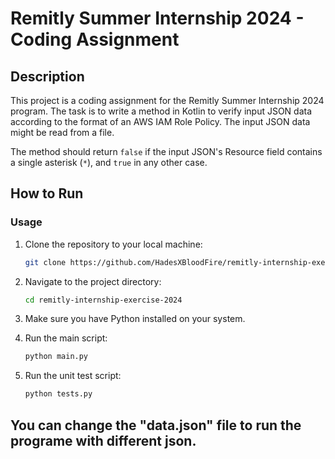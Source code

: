 # Remitly Summer Internship 2024 - Coding Assignment

## Description

This project is a coding assignment for the Remitly Summer Internship 2024 program. The task is to write a method in Kotlin to verify input JSON data according to the format of an AWS IAM Role Policy. The input JSON data might be read from a file.

The method should return `false` if the input JSON's Resource field contains a single asterisk (`*`), and `true` in any other case.

## How to Run

### Usage

1. Clone the repository to your local machine:
   ```bash
   git clone https://github.com/HadesXBloodFire/remitly-internship-exercise-2024
   ```
2. Navigate to the project directory:
   ```bash
   cd remitly-internship-exercise-2024
   ```
3. Make sure you have Python installed on your system.
4. Run the main script:

    ```bash
    python main.py
    ```
5. Run the unit test script:

    ```bash
    python tests.py
    ```

## You can change the "data.json" file to run the programe with different json.
   
